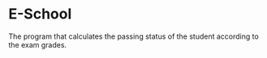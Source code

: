 # E-School
The program that calculates the passing status of the student according to the exam grades.
